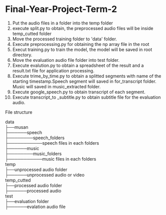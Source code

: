 # Final-Year-Project-Term-2

1. Put the audio files in a folder into the temp folder
2. execute split.py to obtain, the preprocessed audio files will be inside temp_cutted folder
3. Move the processed training folder to 'data' folder.
4. Execute preprocessing.py for obtaining the np array file in the root
5. Execut training.py to train the model, the model will be saved in root directory.
6. Move the evaluation audio file folder into test folder.
7. Execute evalution.py to obtain a spreadsheet of the result and a result.txt file for application processing.
8. Execute trime_by_time.py to obtain a splitted segments with name of the starting timestamp.Speech segment will saved in for_transcript folder. Music will saved in music_extracted folder.
9. Execute google_speech.py to obtain transcript of each segment.
10. Execute transcript_to _subtitle.py to obtain subtitle file for the evaluation audio.

File structure

data<br />
├──musan<br />
├──────speech<br />
├────────speech_folders<br />
├───────────speech files in each folders<br />
├──────music<br />
├────────music_folders<br />
├───────────music files in each folders<br />
temp<br />
├──unprocessed audio folder<br />
├──────unprocessed audio or video<br />
temp_cutted<br />
├──processed audio folder<br />
├──────processed audio<br />
test<br />
├──evaluation folder<br />
├──────evalation audio file<br />
    
